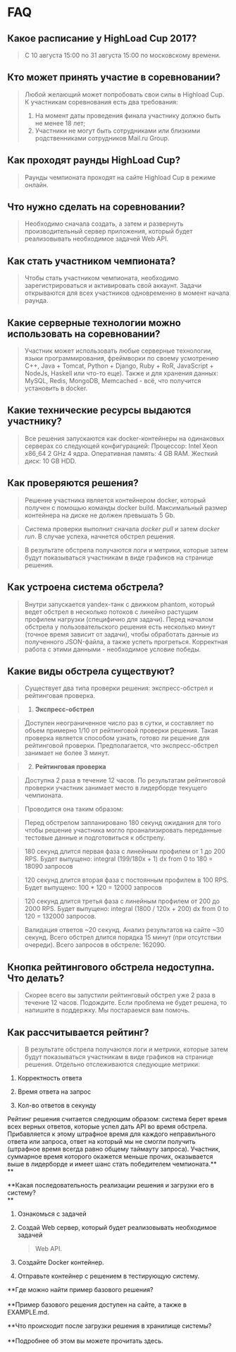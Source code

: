 
FAQ
===

Какое расписание у HighLoad Cup 2017?
----------------------------------------
> С 10 августа 15:00 по 31 августа 15:00 по московскому времени.

Кто может принять участие в соревновании?
---------------------------------------------
> Любой желающий может попробовать свои силы в Highload Cup. К участникам соревнования есть два требования:
> 1.  На момент даты проведения финала участнику должно быть не менее 18 лет;
> 2.  Участники не могут быть сотрудниками или близкими родственниками сотрудников Mail.ru Group.

Как проходят раунды HighLoad Cup?
--------------------------
> Раунды чемпионата проходят на сайте Highload Cup в режиме онлайн.

Что нужно сделать на соревновании?
----------------------------------

> Необходимо сначала создать, а затем и развернуть производительный сервер приложения, который будет реализовывать необходимое задачей Web API.

Как стать участником чемпионата?
--------------------------------

> Чтобы стать участником чемпионата, необходимо зарегистрироваться и активировать свой аккаунт. Задачи открываются для всех участников
одновременно в момент начала раунда.

Какие серверные технологии можно использовать на соревновании?
--------------------------------------------------------------

> Участник может использовать любые серверные технологии, языки программирования, фреймворки по своему усмотрению 
> C++, Java + Tomcat, Python + Django, Ruby + RoR, JavaScript + NodeJs, Haskell или что-то
еще).
> Также и для хранения данных: MySQL, Redis, MongoDB, Memcached - всё, что получится установить в docker.

Какие технические ресурсы выдаются участнику?
---------------------------------------------

> Все решения запускаются как docker-контейнеры на одинаковых серверах со
следующей конфигурацией:
Процессор: Intel Xeon x86_64 2 GHz 4 ядра. Оперативная память: 4 GB
RAM. Жесткий диск: 10 GB HDD.

Как проверяются решения?
------------------------
> Решение участника является контейнером docker, который получен с
помощью команды docker build. Максимальный размер контейнера на диске не
должен превышать 5 Gb.

> Система проверки выполнит сначала *docker pull* и затем *docker run*. В
случае успеха, начнется обстрел решения.

> В результате обстрела получаются логи и метрики, которые затем будут
показываться участникам в виде графиков на странице решения.

Как устроена система обстрела?
------------------------------

> Внутри запускается yandex-танк с движком phantom, который ведет
обстрел в несколько потоков с линейно растущим профилем нагрузки
(специфично для задачи). Перед началом обстрела у пользовательского
решения есть несколько минут (точное время зависит от задачи), чтобы
обработать данные из полученного JSON-файла, а также успеть прогреться.
Корректная работа с этими данными - необходимое условие победы.

Какие виды обстрела существуют?
-------------------------------
> Существует два типа проверки решения: экспресс-обстрел и рейтинговая
проверка.

> 1. __Экспресс-обстрел__

> Доступен неограниченное число раз в сутки, и составляет по объем примерно 1/10 от рейтинговой проверки решения. 
> Такая проверка является способом узнать, готово ли решение для рейтинговой проверки. 
> Предполагается, что экспресс-обстрел занимает не более 3 минут.

> 2. __Рейтинговая проверка__
     
> Доступна 2 раза в течение 12 часов. По результатам рейтинговой проверки участник занимает место в лидерборде текущего чемпионата. 

> Проводится она таким образом: 

> Перед обстрелом запланировано 180 секунд ожидания для того чтобы решение участника могло проанализировать переданные тестовые данные и подготовиться к обстрелу.
     
> 180 секунд длится первая фаза с линейным профилем от 1 до 200 RPS.
> Будет выпущено: integral (199/180x + 1) dx from 0 to 180 = 18090 запросов
     
> 120 секунд длится вторая фаза с постоянным профилем в 100 RPS.
> Будет выпущено: 100 * 120 = 12000 запросов
    
> 120 секунд длится третья фаза с линейным профилем от 200 до
> 2000 RPS. Будет выпущено: integral (1800 / 120x + 200) dx from 0 to
> 120 = 132000 запросов.
     
> Валидация ответов ~20 секунд.
> Анализ результатов на сайте ~30 секунд.
> Всего обстрел длится порядка 15 минут (при отсутствии очереди).
> Всего запросов в обстреле: 162090.

Кнопка рейтингового обстрела недоступна. Что делать?
----------------------------------------------------
> Скорее всего вы запустили рейтинговый обстрел уже 2 раза в течение 12
часов. Подождите. Если проблема не будет решена, то напишите в поддержку. Мы постараемся вам помочь.

Как рассчитывается рейтинг?
---------------------------

> В результате обстрела получаются логи и метрики, которые затем будут
показываться участникам в виде графиков на странице решения. Отдельно
отслеживаются следующие метрики:

1.  Корректность ответа

2.  Время ответа на запрос

3.  Кол-во ответов в секунду

Рейтинг решения считается следующим образом: система берет время всех
верных ответов, которые успел дать API во время обстрела. Прибавляется к
этому штрафное время для каждого неправильного ответа или запроса, ответ
на который мы не смогли получить (штрафное время всегда равно общему
таймауту запроса). Участник, суммарное время которого окажется меньше
прочих, оказывается выше в лидерборде и имеет шанс стать победителем
чемпионата.**\
**

**Какая последовательность реализации решения и загрузки его в систему?\
**

1.  Ознакомься с задачей

2.  Создай Web сервер, который будет реализовывать необходимое задачей
    > Web API.

3.  Создайте Docker контейнер.

4.  Отправьте контейнер с решением в тестирующую систему.

**Где можно найти пример базового решения?\
\
**Пример базового решения доступен на сайте, а также в EXAMPLE.md.

**Что происходит после загрузки решения в хранилище системы?\
\
**Подробнее об этом вы можете прочитать здесь.
